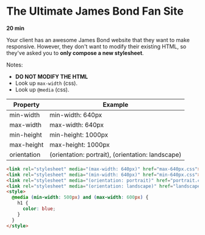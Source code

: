 # The Ultimate James Bond Fan Site

**20 min**

Your client has an awesome James Bond website that they want to make responsive. However, they don't want to modify their existing HTML, so they've asked you to **only compose a new stylesheet**.

Notes:

- **DO NOT MODIFY THE HTML**
- Look up `max-width` (css).
- Look up `@media` (css).

Property | Example
----------|--------------
min-width | min-width: 640px
max-width | max-width: 640px
min-height | min-height: 1000px
max-height | max-height: 1000px
orientation | (orientation: portrait), (orientation: landscape) 

```HTML
<link rel="stylesheet" media="(max-width: 640px)" href="max-640px.css">
<link rel="stylesheet" media="(min-width: 640px)" href="min-640px.css">
<link rel="stylesheet" media="(orientation: portrait)" href="portrait.css">
<link rel="stylesheet" media="(orientation: landscape)" href="landscape.css">
<style>
  @media (min-width: 500px) and (max-width: 600px) {
    h1 {
      color: blue;
    }
  }
</style>
```
